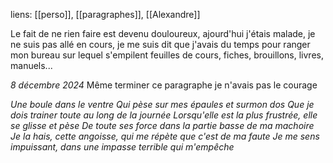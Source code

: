 liens: [[perso]], [[paragraphes]], [[Alexandre]]

Le fait de ne rien faire est devenu douloureux, ajourd'hui j'étais malade, je ne suis pas allé en cours, je me suis dit que j'avais du temps pour ranger mon bureau sur lequel s'empilent feuilles de cours, fiches, brouillons, livres, manuels... 

*8 décembre 2024*
Même terminer ce paragraphe je n'avais pas le courage


*Une boule dans le ventre
Qui pèse sur mes épaules et surmon dos
Que je dois trainer toute au long de la journée
Lorsqu'elle est la plus frustrée, elle se glisse et pèse
De toute ses force dans la partie basse de ma machoire
Je la hais, cette angoisse, qui me répète que c'est de ma faute
Je me sens impuissant, dans une impasse terrible qui m'empêche*

